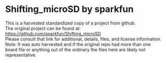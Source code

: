
# Shifting_microSD by sparkfun  
This is a harvested standardized copy of a project from github.  
The original project can be found at:  
https://github.com/sparkfun/Shifting_microSD  
Please consult that link for additional, details, files, and license information.  
Note: It was auto harvested and if the original repo had more than one board file or anything out of the ordinary the files here are likely not representative.  
    